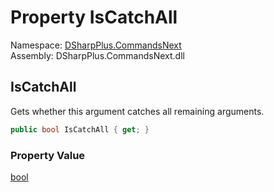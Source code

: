 # Property IsCatchAll

Namespace: [DSharpPlus.CommandsNext](DSharpPlus.CommandsNext.md)  
Assembly: DSharpPlus.CommandsNext.dll

## <a id="DSharpPlus_CommandsNext_CommandArgument_IsCatchAll"></a>IsCatchAll

Gets whether this argument catches all remaining arguments.

```csharp
public bool IsCatchAll { get; }
```

### Property Value

[bool](https://learn.microsoft.com/dotnet/api/system.boolean)

